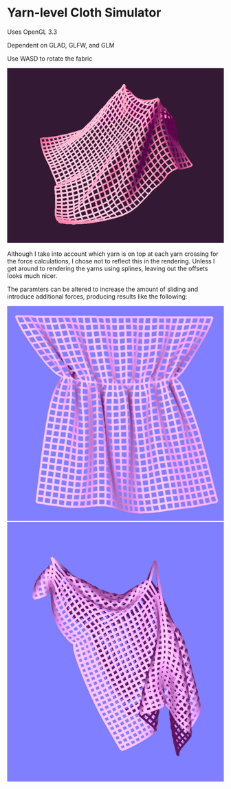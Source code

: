 # Yarn-level Cloth Simulator
Uses OpenGL 3.3

Dependent on GLAD, GLFW, and GLM

Use WASD to rotate the fabric

![alt text](screenshots/drape2.png)

Although I take into account which yarn is on top at each yarn crossing for the force calculations, I chose not to reflect this in the rendering. Unless I get around to rendering the yarns using splines, leaving out the offsets looks much nicer.

The paramters can be altered to increase the amount of sliding and introduce additional forces, producing results like the following:

![alt text](screenshots/pulledthread.png)
![alt text](screenshots/slidingimg.png)
